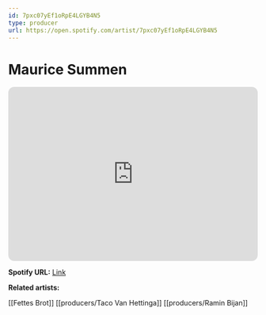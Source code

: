 ```yaml
---
id: 7pxc07yEf1oRpE4LGYB4N5
type: producer
url: https://open.spotify.com/artist/7pxc07yEf1oRpE4LGYB4N5
---
```

# Maurice Summen

<iframe style="border-radius:12px" src="https://open.spotify.com/embed/artist/7pxc07yEf1oRpE4LGYB4N5" width="100%" height="352" frameBorder="0" allowfullscreen="" allow="autoplay; clipboard-write; encrypted-media; fullscreen; picture-in-picture" loading="lazy"></iframe>

**Spotify URL:** [Link](https://open.spotify.com/artist/7pxc07yEf1oRpE4LGYB4N5)

**Related artists:**

[[Fettes Brot]]
[[producers/Taco Van Hettinga]]
[[producers/Ramin Bijan]]
